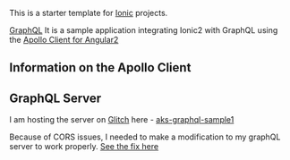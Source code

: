 This is a starter template for [Ionic](http://ionicframework.com/docs/) projects.

 [GraphQL](http://graphql.org/) It is a sample application integrating Ionic2 with GraphQL using the [Apollo Client for Angular2](http://dev.apollodata.com/angular2/)

## Information on the Apollo Client

## GraphQL Server
I am hosting the server on [Glitch](https://glitch.com) here - [aks-graphql-sample1](https://glitch.com/edit/#!/aks-graphql-sample1?path=README.md:1:0)

Because of CORS issues, I needed to make a modification to my graphQL server to work properly. [See the fix here](https://github.com/apollographql/apollo-client/issues/529#issuecomment-264536745)

